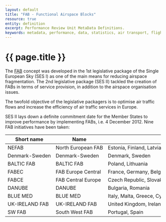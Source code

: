 ```yaml
---
layout: default
title: "FAB - Functional Airspace Blocks"
resource: true
entity: definition
excerpt: Performance Review Unit MetaData Definitions.
keywords: metadata, performance, data, statistics, air transport, flights, europe, delay, safety
---
```

<style>
td {
  white-space: nowrap;
}
th:nth-child(1) {
width: 16em;
}
th:nth-child(2) {
width: 20em;
}
</style>



# {{ page.title }}

The <a href="http://www.eurocontrol.int/dossiers/fabs" target="_blank">FAB</a> concept was developed in the 1st legislative package of the Single European Sky (SES I) as one of the main means for reducing airspace fragmentation. The 2nd legislative package (SES II) tackled the creation of FABs in terms of service provision, in addition to the airspace organisation issues.

The twofold objective of the legislative packagers is to optimise air traffic flows and increase the efficiency of air traffic services in Europe.

SES II lays down a definite commitment date for the Member States to improve performance by implementing FABs, i.e. 4 December 2012. Nine FAB initiatives have been taken:

| Short name     | Name               | Countries                                                                                    |
|----------------|--------------------|----------------------------------------------------------------------------------------------|
| NEFAB          | North European FAB | Estonia, Finland, Latvia, Norway                                                             |
| Denmark-Sweden | Denmark-Sweden     | Denmark, Sweden                                                                              |
| BALTIC FAB     | BALTIC FAB         | Poland, Lithuania                                                                            |
| FABEC          | FAB Europe Central | France, Germany, Belgium, Netherlands, Luxembourg, and Switzerland                           |
| FABCE          | FAB Central Europe | Czech Republic, Slovak Republic, Austria, Hungary, Croatia, Slovenia, Bosnia and Herzegovina |
| DANUBE         | DANUBE             | Bulgaria, Romania                                                                            |
| BLUE MED       | BLUE MED           | Italy, Malta, Greece, Cyprus, (and Egypt, Tunisia, Albania, Jordan as observers)             |
| UK-IRELAND FAB | UK-IRELAND FAB     | United Kingdom, Ireland                                                                      |
| SW FAB         | South West FAB     | Portugal, Spain                                                                              |

